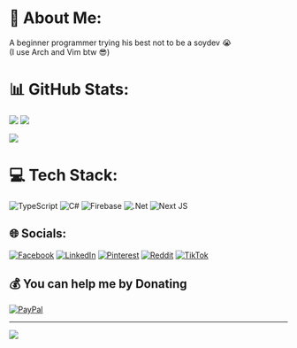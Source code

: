# 💫 About Me:
A beginner programmer trying his best not to be a soydev 😭  
(I use Arch and Vim btw 😎)


# 📊 GitHub Stats:
![](https://github-readme-stats.vercel.app/api?username=d1agnoze&theme=gruvbox&hide_border=true&include_all_commits=true&count_private=true) ![](https://github-readme-streak-stats.herokuapp.com/?user=d1agnoze&theme=gruvbox&hide_border=true)


![](https://github-readme-stats.vercel.app/api/top-langs/?username=d1agnoze&theme=gruvbox&hide_border=true&include_all_commits=true&count_private=true&layout=compact)

# 💻 Tech Stack:
![TypeScript](https://img.shields.io/badge/typescript-%23007ACC.svg?style=for-the-badge&logo=typescript&logoColor=white) ![C#](https://img.shields.io/badge/c%23-%23239120.svg?style=for-the-badge&logo=csharp&logoColor=white) ![Firebase](https://img.shields.io/badge/firebase-%23039BE5.svg?style=for-the-badge&logo=firebase) ![.Net](https://img.shields.io/badge/.NET-5C2D91?style=for-the-badge&logo=.net&logoColor=white) ![Next JS](https://img.shields.io/badge/Next-black?style=for-the-badge&logo=next.js&logoColor=white)


## 🌐 Socials:
[![Facebook](https://img.shields.io/badge/Facebook-%231877F2.svg?logo=Facebook&logoColor=white)](https://facebook.com/d1agnoze) [![LinkedIn](https://img.shields.io/badge/LinkedIn-%230077B5.svg?logo=linkedin&logoColor=white)](https://linkedin.com/in/vuong-dac) [![Pinterest](https://img.shields.io/badge/Pinterest-%23E60023.svg?logo=Pinterest&logoColor=white)](https://pinterest.com/vuong-dac-65b0732b0) [![Reddit](https://img.shields.io/badge/Reddit-%23FF4500.svg?logo=Reddit&logoColor=white)](https://reddit.com/user/d1agnoze) [![TikTok](https://img.shields.io/badge/TikTok-%23000000.svg?logo=TikTok&logoColor=white)](https://tiktok.com/@d1agnoze) 


## 💰 You can help me by Donating
[![PayPal](https://img.shields.io/badge/PayPal-00457C?style=for-the-badge&logo=paypal&logoColor=white)](https://paypal.me/d1ag) 

---
[![](https://visitcount.itsvg.in/api?id=d1agnoze&icon=7&color=3)](https://visitcount.itsvg.in)


  
<!-- Proudly created with GPRM ( https://gprm.itsvg.in ) -->